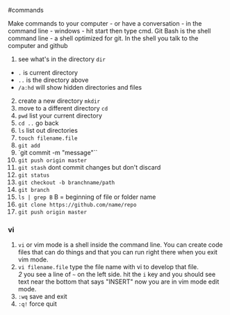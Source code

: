 #commands

Make commands to your computer - or have a conversation - in the command line - windows - hit start then type cmd.  Git Bash is the shell command line - a shell optimized for git.  In the shell you talk to the computer and github

1.  see what's in the directory `dir`
  - `.` is current directory
  - `..` is the directory above
  - `/a:hd` will show hidden directories and files
2.  create a new directory `mkdir`
3.  move to a different directory `cd`
4. `pwd` list your current directory
5. `cd ..` go back
6. `ls` list out directories
8. `touch filename.file`
9. `git add`
10. `git commit -m "message"``
11. `git push origin master`
12. `git stash` dont commit changes but don't discard
13. `git status`
14. `git checkout -b branchname/path`
15. `git branch`
16. `ls | grep B` B = beginning of file or folder name
17. `git clone https://github.com/name/repo`
18. `git push origin master`

### vi
1. `vi` or vim mode is a shell inside the command line. You can create code files that can do things and that you can run right there when you exit vim mode.
2. `vi filename.file` type the file name with vi to develop that file.  
*2* you see a line of `~` on the left side. hit the `i` key and you should see text near the bottom that says "INSERT" now you are in vim mode edit mode.
3. `:wq` save and exit
4. `:q!` force quit
